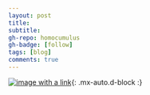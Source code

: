 ```yaml
---
layout: post
title: 
subtitle: 
gh-repo: homocumulus
gh-badge: [follow]
tags: [blog]
comments: true
---
```


[![image with a  link](image)](link){: .mx-auto.d-block :}
